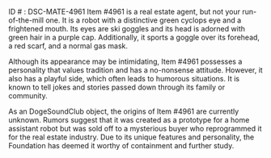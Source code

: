 ID # : DSC-MATE-4961
Item #4961 is a real estate agent, but not your run-of-the-mill one. It is a robot with a distinctive green cyclops eye and a frightened mouth. Its eyes are ski goggles and its head is adorned with green hair in a purple cap. Additionally, it sports a goggle over its forehead, a red scarf, and a normal gas mask.

Although its appearance may be intimidating, Item #4961 possesses a personality that values tradition and has a no-nonsense attitude. However, it also has a playful side, which often leads to humorous situations. It is known to tell jokes and stories passed down through its family or community.

As an DogeSoundClub object, the origins of Item #4961 are currently unknown. Rumors suggest that it was created as a prototype for a home assistant robot but was sold off to a mysterious buyer who reprogrammed it for the real estate industry. Due to its unique features and personality, the Foundation has deemed it worthy of containment and further study.
